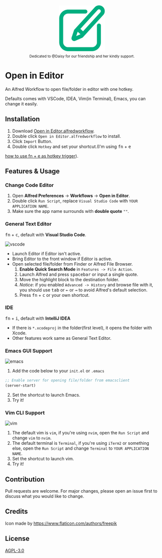 <p align="center">
  <img src="images/icon.png" alt="Open in Editor Logo" height="150px"><br>
  <sub>Dedicated to @Daisy for our friendship and her kindly support.</sub>
</p>

# Open in Editor
An Alfred Workflow to open file/folder in editor with one hotkey.

Defaults comes with VSCode, IDEA, Vim(in Terminal), Emacs, you can change it easily.

## Installation
1. Download [Open in Editor.alfredworkflow](https://github.com/willbchang/alfred-open-in-editor/releases/latest).
2. Double click `Open in Editor.alfredworkflow` to install.
3. Click `Import` Button.
4. Double click `Hotkey` and set your shortcut.(I'm using <kbd>fn</kbd> + <kbd>e</kbd> 

[how to use fn + e as hotkey trigger](https://github.com/willbchang/alfred-extend-hotkey-triggers)).

## Features & Usage

### Change Code Editor
1. Open **Alfred Preferences** -> **Workflows**  -> **Open in Editor**.
2. Double click `Run Script`, replace `Visual Studio Code` with `YOUR APPLICATION NAME`.
3. Make sure the app name surrounds with **double quote** `""`.

### General Text Editor
<kbd>fn</kbd> + <kbd>c</kbd>, default with **Visual Studio Code**.

![vscode](images/open-in-vscode.gif)
- Launch Editor if Editor isn't active.
- Bring Editor to the front window if Editor is active.
- Open selected file/folder from Finder or Alfred File Browser.
  1. **Enable Quick Search Mode** in `Features -> File Action`.
  2. Launch Alfred and press <kbd>spacebar</kbd> or input a single quote.
  3. Move the highlight block to the destination folder.
  4. *Notice*: if you enabled `Advanced -> History` and browse file with it, you should use <kbd>tab</kbd> or <kbd>←</kbd> or <kbd>→</kbd> to avoid Alfred's default selection.
  5. Press <kbd>fn</kbd> + <kbd>c</kbd> or your own shortcut.


### IDE
<kbd>fn</kbd> + <kbd>i</kbd>, default with **IntelliJ IDEA**

- If there is `*.xcodeproj` in the folder(first level), it opens the folder with Xcode.
- Other features work same as General Text Editor. 

### Emacs GUI Support
![emacs](images/open-in-emacs.gif)
1. Add the code below to your `init.el` or `.emacs`
  ```lisp
  ;; Enable server for opening file/folder from emacsclient
  (server-start)
  ```
2. Set the shortcut to launch Emacs.
3. Try it!

### Vim CLI Support
![vim](images/open-in-vim.gif)
1. The default vim is `vim`, if you're using `nvim`, open the `Run Script` and change `vim` to `nvim`.
2. The default terminal is `Terminal`, if you're using `iTerm2` or something else, open the `Run Script` and change `Terminal` to `YOUR APPLICATION NAME`.
3. Set the shortcut to launch vim.
4. Try it!

## Contribution
Pull requests are welcome. For major changes, please open an issue first to discuss what you would like to change.

## Credits
Icon made by https://www.flaticon.com/authors/freepik <br>

## License
[AGPL-3.0](LICENSE)

